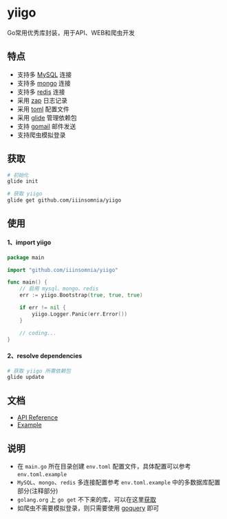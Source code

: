 yiigo
===

Go常用优秀库封装，用于API、WEB和爬虫开发

## 特点

* 支持多 [MySQL](https://github.com/jmoiron/sqlx) 连接
* 支持多 [mongo](http://labix.org/mgo) 连接
* 支持多 [redis](https://github.com/garyburd/redigo) 连接
* 采用 [zap](https://github.com/uber-go/zap) 日志记录
* 采用 [toml](https://github.com/pelletier/go-toml) 配置文件
* 采用 [glide](https://glide.sh) 管理依赖包
* 支持 [gomail](https://github.com/go-gomail/gomail) 邮件发送
* 支持爬虫模拟登录

## 获取

```sh
# 初始化
glide init

# 获取 yiigo
glide get github.com/iiinsomnia/yiigo
```

## 使用

#### 1、import yiigo

```go
package main

import "github.com/iiinsomnia/yiigo"

func main() {
    // 启用 mysql、mongo、redis
    err := yiigo.Bootstrap(true, true, true)

    if err != nil {
        yiigo.Logger.Panic(err.Error())
    }

    // coding...
}
```

#### 2、resolve dependencies

```sh
# 获取 yiigo 所需依赖包
glide update
```

## 文档

* [API Reference](https://godoc.org/github.com/IIInsomnia/yiigo)
* [Example](https://github.com/IIInsomnia/yiigo-example)

## 说明

* 在 `main.go` 所在目录创建 `env.toml` 配置文件，具体配置可以参考 `env.toml.example`
* `MySQL`、`mongo`、`redis` 多连接配置参考 `env.toml.example` 中的多数据库配置部分(注释部分)
* `golang.org` 上 `go get` 不下来的库，可以在这里[获取](https://github.com/golang)
* 如爬虫不需要模拟登录，则只需要使用 [goquery](https://github.com/PuerkitoBio/goquery) 即可
